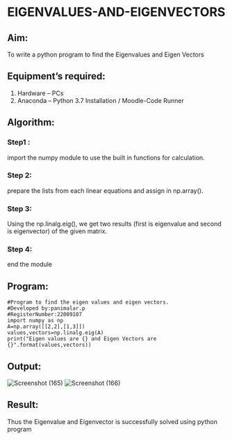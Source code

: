 # EIGENVALUES-AND-EIGENVECTORS
## Aim:
To write a python program to find the Eigenvalues and Eigen Vectors
## Equipment’s required:
1. 	Hardware – PCs
2. 	Anaconda – Python 3.7 Installation / Moodle-Code Runner
## Algorithm:
### Step1 : 
import the numpy module to use the built in functions for calculation.
### Step 2: 
prepare the lists from each linear equations and assign in np.array().
### Step 3:
Using the np.linalg.eig(),  we get two results (first is eigenvalue and second is eigenvector) of the given matrix.
### Step 4: 
end the module

## Program:
~~~
#Program to find the eigen values and eigen vectors.
#Developed by:panimalar.p 
#RegisterNumber:22009107
import numpy as np
A=np.array([[2,2],[1,3]])
values,vectors=np.linalg.eig(A)
print("Eigen values are {} and Eigen Vectors are {}".format(values,vectors))
~~~
## Output:
![Screenshot (165)](https://user-images.githubusercontent.com/121490826/214615854-5825e811-1ae6-48b3-912d-0868d88aa067.png)
![Screenshot (166)](https://user-images.githubusercontent.com/121490826/214615991-1d310ea2-054c-4cd7-93e5-5d6c7a85293f.png)




## Result:
Thus the Eigenvalue and Eigenvector is successfully solved using python program
